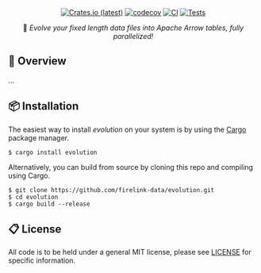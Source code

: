 <div align="center">
<br/>
<div align="left">
<br/>
</div>

[![Crates.io (latest)](https://img.shields.io/crates/v/evolution)](https://crates.io/crates/evolution)
[![codecov](https://codecov.io/gh/firelink-data/evolution/graph/badge.svg?token=B95DUS13B5)](https://codecov.io/gh/firelink-data/evolution)
[![CI](https://github.com/firelink-data/evolution/actions/workflows/ci.yml/badge.svg)](https://github.com/firelink-data/evolution/actions/workflows/ci.yml)
[![Tests](https://github.com/firelink-data/evolution/actions/workflows/tests.yml/badge.svg)](https://github.com/firelink-data/evolution/actions/workflows/tests.yml)

🦖 *Evolve your fixed length data files into Apache Arrow tables, fully parallelized!*


</div>

## 🔎 Overview

...

## 📦 Installation

The easiest way to install *evolution* on your system is by using the [Cargo](https://crates.io/) package manager.
```
$ cargo install evolution
```

Alternatively, you can build from source by cloning this repo and compiling using Cargo.
```
$ git clone https://github.com/firelink-data/evolution.git
$ cd evolution
$ cargo build --release
```

## 📋 License
All code is to be held under a general MIT license, please see [LICENSE](https://github.com/firelink-data/alloy/blob/main/LICENSE) for specific information.
